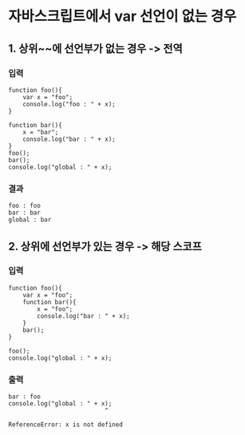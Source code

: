 # 자바스크립트에서 var 선언이 없는 경우

## 1. 상위~~에 선언부가 없는 경우 -> 전역

### 입력

```
function foo(){
    var x = "foo";
    console.log("foo : " + x);
}

function bar(){
    x = "bar";
    console.log("bar : " + x);
}
foo();
bar();
console.log("global : " + x);
```

### 결과

```
foo : foo
bar : bar
global : bar
```

## 2. 상위에 선언부가 있는 경우 -> 해당 스코프

### 입력

```
function foo(){
    var x = "foo";
    function bar(){
        x = "foo";
        console.log("bar : " + x);
    }   
    bar();
}

foo();
console.log("global : " + x);
```

### 출력

```
bar : foo
console.log("global : " + x);
                           ^

ReferenceError: x is not defined
```
